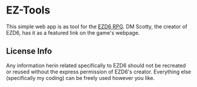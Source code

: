 # EZ-Tools

This simple web app is as tool for the [EZD6 RPG](https://www.ezd6.com/). DM Scotty, the creator of EZD6, has it as a featured link on the game's webpage. 

## License Info
Any information herin related specifically to EZD6 should not be recreated or reused without the express permission of EZD6's creator. Everything else (specifically my coding) can be freely used however you like.
